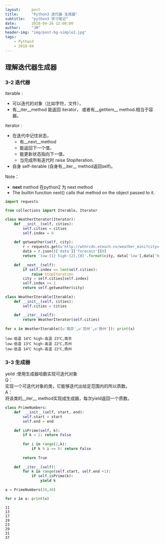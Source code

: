 ```yaml
---
layout:     post
title:      "Python3 迭代器 生成器"
subtitle:   "python3 学习笔记"
date:       2018-04-26 12:00:00
author:     "JM"
header-img: "img/post-bg-simple2.jpg"
tags:
    - Python3 
    - 2018-04
---
```


## 理解迭代器生成器

### 3-2 迭代器

iterable :  
  - 可以迭代的对象（比如字符，文件），
  - 有__iter__method 能返回 iterator， 或者有__getitem__ method.相当于容器。

iterator :  
  - 在迭代中记住状态，
    - 有__next__method
    - 能返回下一个值，
    - 能更新状态指向下一值，
    - 当完成所有迭代时 raise StopIteration.
  - 自身 self-iterable (自身有__iter__ method返回self)。
    
Note：  
- __next__ method 在python2 为 next method
- The builtin function next() calls that method on the object passed to it.



```python
import requests

from collections import Iterable, Iterator

class WeatherIterator(Iterator):
    def __init__(self, cities):
        self.cities = cities
        self.index = 0
        
    def getweather(self, city):  
        r = requests.get(u'http://wthrcdn.etouch.cn/weather_mini?city=' + city) #unicode
        data = r.json()['data']['forecast'][0]
        return 'low-{1} high-{2},{0}'.format(city, data['low'],data['high'])
    
    def __next__(self):
        if self.index == len(self.cities):
            raise StopIteration
        city = self.cities[self.index]
        self.index += 1
        return self.getweather(city)
    
class WeatherIterable(Iterable):
    def __init__(self, cities):
        self.cities = cities
        
    def __iter__(self):
        return WeatherIterator(self.cities)
    
for x in WeatherIterable([u'南京',u'苏州',u'扬州']): print(x)  
```

    low-低温 14℃ high-高温 23℃,南京
    low-低温 13℃ high-高温 22℃,苏州
    low-低温 14℃ high-高温 22℃,扬州
    

### 3-3 生成器   
yeild :使用生成器哈数实现可迭代对象  
Q：  
实现一个可迭代对象的类，它能够迭代出给定范围内的所以质数。  
A：  
将该类的__iter__ method实现成生成器，每次yield返回一个质数。


```python
class PrimeNumbers:
    def  __init__(self, start, end):
        self.start = start
        self.end = end
        
    def isPrime(self, k):
        if k < 2: return False
        
        for i in range(2,k):
            if k % i == 0: return False
            
        return True
    
    def __iter__(self):
        for k in range(self.start, self.end +1):
            if self.isPrime(k):
                yield k
                
a = PrimeNumbers(10,40)

for x in a: print(x)
```

    11
    13
    17
    19
    23
    29
    31
    37
    
